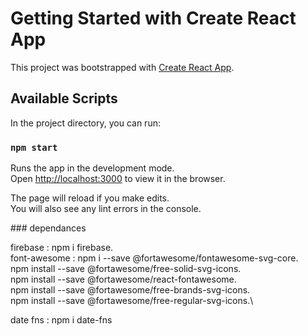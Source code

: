 
# Getting Started with Create React App

This project was bootstrapped with [Create React App](https://github.com/facebook/create-react-app).

## Available Scripts

In the project directory, you can run:

### `npm start`

Runs the app in the development mode.\
Open [http://localhost:3000](http://localhost:3000) to view it in the browser.

The page will reload if you make edits.\
You will also see any lint errors in the console.

### dependances

firebase : npm i firebase.\
font-awesome :  npm i --save @fortawesome/fontawesome-svg-core.\
                npm install --save @fortawesome/free-solid-svg-icons.\
                npm install --save @fortawesome/react-fontawesome.\
                npm install --save @fortawesome/free-brands-svg-icons.\
                npm install --save @fortawesome/free-regular-svg-icons.\

date fns : npm i date-fns

